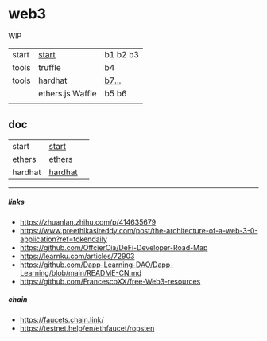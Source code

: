 # web3

WIP

|       |                         |                                                |
| ----- | ----------------------- | ---------------------------------------------- |
| start | [start](./doc/start.md) | b1 b2 b3                                       |
| tools | truffle                 | b4                                             |
| tools | hardhat                 | [b7...](https://github.com/fivge/hardhad-demo) |
|       | ethers.js Waffle        | b5 b6                                          |
|       |                         |                                                |

## doc

|         |                             |     |
| ------- | --------------------------- | --- |
| start   | [start](./doc/start.md)     |     |
| ethers  | [ethers](./doc/ethers.md)   |     |
| hardhat | [hardhat](./doc/hardhat.md) |     |

---

##### links

- https://zhuanlan.zhihu.com/p/414635679
- https://www.preethikasireddy.com/post/the-architecture-of-a-web-3-0-application?ref=tokendaily
- https://github.com/OffcierCia/DeFi-Developer-Road-Map
- https://learnku.com/articles/72903
- https://github.com/Dapp-Learning-DAO/Dapp-Learning/blob/main/README-CN.md
- https://github.com/FrancescoXX/free-Web3-resources

##### chain

- https://faucets.chain.link/
- https://testnet.help/en/ethfaucet/ropsten
